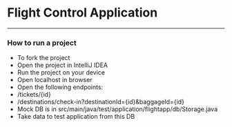 # Flight Control Application
***
### How to run a project
- To fork the project
- Open the project in IntelliJ IDEA
- Run the project on your device
- Open localhost in browser 
- Open the following endpoints:
- /tickets/{id}
- /destinations/check-in?destinationId={id}&baggageId={id}
- Mock DB is in src/main/java/test/application/flightapp/db/Storage.java
- Take data to test application from this DB